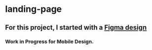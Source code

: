 # landing-page
## For this project, I started with a [Figma design](https://www.figma.com/file/Rqr8sV23Z0528vgFrX1x0f/Landing_Page?node-id=0%3A1)
### Work in Progress for Mobile Design.
